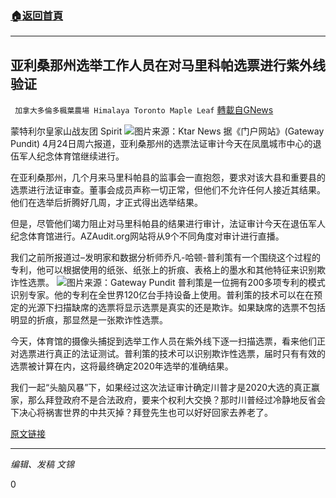 ###  [:house:返回首頁](https://github.com/ourhimalayas/txt)
---

## 亚利桑那州选举工作人员在对马里科帕选票进行紫外线验证
` 加拿大多倫多楓葉農場 Himalaya Toronto Maple Leaf` [轉載自GNews](https://gnews.org/zh-hans/1138470/)

蒙特利尔皇家山战友团 Spirit
![]()![](https://gnews.org/wp-content/uploads/2021/04/玛丽怕.jpg)图片来源：Ktar News
据《门户网站》(Gateway Pundit) 4月24日周六报道，亚利桑那州的选票法证审计今天在凤凰城市中心的退伍军人纪念体育馆继续进行。

在亚利桑那州，几个月来马里科帕县的监事会一直抱怨，要求对该大县和重要县的选票进行法证审查。董事会成员声称一切正常，但他们不允许任何人接近其结果。他们在选举后折腾好几周，才正式得出选举结果。

但是，尽管他们竭力阻止对马里科帕县的结果进行审计，法证审计今天在退伍军人纪念体育馆进行。AZAudit.org网站将从9个不同角度对审计进行直播。

我们之前所报道过–发明家和数据分析师乔凡-哈顿-普利策有一个围绕这个过程的专利，他可以根据使用的纸张、纸张上的折痕、表格上的墨水和其他特征来识别欺诈性选票。
![]()![](https://gnews.org/wp-content/uploads/2021/04/pppppppppppp.jpg)图片来源：Gateway Pundit
普利策是一位拥有200多项专利的模式识别专家。他的专利在全世界120亿台手持设备上使用。普利策的技术可以在在预定的光源下扫描缺席的选票将显示选票是真实的还是欺诈。如果缺席的选票不包括明显的折痕，那显然是一张欺诈性选票。

今天，体育馆的摄像头捕捉到选举工作人员在紫外线下逐一扫描选票，看来他们正对选票进行真正的法证测试。普利策的技术可以识别欺诈性选票，届时只有有效的选票被计算在内，这将最终确定2020年选举的准确结果。

我们一起“头脑风暴”下，如果经过这次法证审计确定川普才是2020大选的真正赢家，那么拜登政府不是合法政府，要来个权利大交换？那时川普经过冷静地反省会下决心将祸害世界的中共灭掉？拜登先生也可以好好回家去养老了。

[原文链接](https://www.thegatewaypundit.com/2021/04/breaking-happening-arizona-election-workers-running-ultra-violet-ballot-testing-maricopa-ballots-video/)

* * *

*编辑、发稿 文锦*

0

